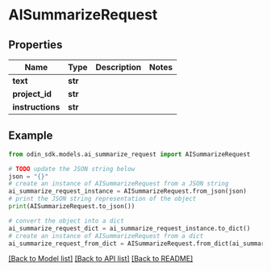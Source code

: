 # AISummarizeRequest


## Properties

Name | Type | Description | Notes
------------ | ------------- | ------------- | -------------
**text** | **str** |  | 
**project_id** | **str** |  | 
**instructions** | **str** |  | 

## Example

```python
from odin_sdk.models.ai_summarize_request import AISummarizeRequest

# TODO update the JSON string below
json = "{}"
# create an instance of AISummarizeRequest from a JSON string
ai_summarize_request_instance = AISummarizeRequest.from_json(json)
# print the JSON string representation of the object
print(AISummarizeRequest.to_json())

# convert the object into a dict
ai_summarize_request_dict = ai_summarize_request_instance.to_dict()
# create an instance of AISummarizeRequest from a dict
ai_summarize_request_from_dict = AISummarizeRequest.from_dict(ai_summarize_request_dict)
```
[[Back to Model list]](../README.md#documentation-for-models) [[Back to API list]](../README.md#documentation-for-api-endpoints) [[Back to README]](../README.md)


